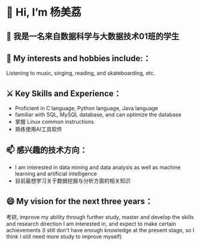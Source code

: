 # 👋 Hi, I’m 杨美荔
## 👀 我是一名来自数据科学与大数据技术01班的学生
## 💓 My interests and hobbies include:：
 Listening to music, singing, reading, and skateboarding, etc.
## ⚔️ Key Skills and Experience：
  - Proficient in C language, Python language, Java language
  - familiar with SQL, MySQL database, and can optimize the database
  - 掌握 Linux common instructions
  - 熟练使用AI工具软件
## 📫 感兴趣的技术方向：
  - I am interested in data mining and data analysis as well as machine learning and artificial intelligence
  - 目前最想学习关于数据挖掘与分析方面的相关知识
## 😄 My vision for the next three years：
  考研, improve my ability through further study, master and develop the skills and research direction I am interested in, and expect to make certain achievements (I still don't have enough knowledge at the present stage, so I think I still need more study to improve myself)

<!---
JokerXue-717/JokerXue-717 is a ✨ special ✨ repository because its `README.md` (this file) appears on your GitHub profile.
You can click the Preview link to take a look at your changes.
--->

